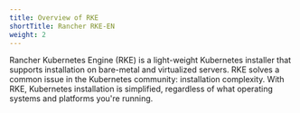 ```yaml
---
title: Overview of RKE
shortTitle: Rancher RKE-EN
weight: 2
---
```


Rancher Kubernetes Engine (RKE) is a light-weight Kubernetes installer that supports installation on bare-metal and virtualized servers. RKE solves a common issue in the Kubernetes community: installation complexity. With RKE, Kubernetes installation is simplified, regardless of what operating systems and platforms you're running.
